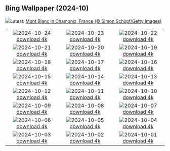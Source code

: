 ## Bing Wallpaper (2024-10)
![](https://www.bing.com/th?id=OHR.MontBlancMassif_EN-GB2071333210_UHD.jpg&w=1000)Latest: [Mont Blanc in Chamonix, France (© Simon Schöpf/Getty Images)](https://www.bing.com/th?id=OHR.MontBlancMassif_EN-GB2071333210_UHD.jpg)

|      |      |      |
| :----: | :----: | :----: |
|![](https://www.bing.com/th?id=OHR.BodieCalifornia_EN-GB1752364687_UHD.jpg&pid=hp&w=384&h=216&rs=1&c=4)2024-10-24 [download 4k](https://www.bing.com/th?id=OHR.BodieCalifornia_EN-GB1752364687_UHD.jpg)|![](https://www.bing.com/th?id=OHR.MadameSherriCastle_EN-GB1499930962_UHD.jpg&pid=hp&w=384&h=216&rs=1&c=4)2024-10-23 [download 4k](https://www.bing.com/th?id=OHR.MadameSherriCastle_EN-GB1499930962_UHD.jpg)|![](https://www.bing.com/th?id=OHR.MonsterDoor_EN-GB1067723555_UHD.jpg&pid=hp&w=384&h=216&rs=1&c=4)2024-10-22 [download 4k](https://www.bing.com/th?id=OHR.MonsterDoor_EN-GB1067723555_UHD.jpg)|
|![](https://www.bing.com/th?id=OHR.AutumnCypress_EN-GB0750643734_UHD.jpg&pid=hp&w=384&h=216&rs=1&c=4)2024-10-21 [download 4k](https://www.bing.com/th?id=OHR.AutumnCypress_EN-GB0750643734_UHD.jpg)|![](https://www.bing.com/th?id=OHR.SmilingSloth_EN-GB0473899381_UHD.jpg&pid=hp&w=384&h=216&rs=1&c=4)2024-10-20 [download 4k](https://www.bing.com/th?id=OHR.SmilingSloth_EN-GB0473899381_UHD.jpg)|![](https://www.bing.com/th?id=OHR.DenderaTemple_EN-GB0191163199_UHD.jpg&pid=hp&w=384&h=216&rs=1&c=4)2024-10-19 [download 4k](https://www.bing.com/th?id=OHR.DenderaTemple_EN-GB0191163199_UHD.jpg)|
|![](https://www.bing.com/th?id=OHR.CentralParkAutumn_EN-GB9448317557_UHD.jpg&pid=hp&w=384&h=216&rs=1&c=4)2024-10-18 [download 4k](https://www.bing.com/th?id=OHR.CentralParkAutumn_EN-GB9448317557_UHD.jpg)|![](https://www.bing.com/th?id=OHR.KochiaJapan_EN-GB2766046591_UHD.jpg&pid=hp&w=384&h=216&rs=1&c=4)2024-10-17 [download 4k](https://www.bing.com/th?id=OHR.KochiaJapan_EN-GB2766046591_UHD.jpg)|![](https://www.bing.com/th?id=OHR.FossilsDorset_EN-GB3896931228_UHD.jpg&pid=hp&w=384&h=216&rs=1&c=4)2024-10-16 [download 4k](https://www.bing.com/th?id=OHR.FossilsDorset_EN-GB3896931228_UHD.jpg)|
|![](https://www.bing.com/th?id=OHR.MaraMigration_EN-GB1778078516_UHD.jpg&pid=hp&w=384&h=216&rs=1&c=4)2024-10-15 [download 4k](https://www.bing.com/th?id=OHR.MaraMigration_EN-GB1778078516_UHD.jpg)|![](https://www.bing.com/th?id=OHR.CocoBeach_EN-GB1307746805_UHD.jpg&pid=hp&w=384&h=216&rs=1&c=4)2024-10-14 [download 4k](https://www.bing.com/th?id=OHR.CocoBeach_EN-GB1307746805_UHD.jpg)|![](https://www.bing.com/th?id=OHR.AlcazarSeville_EN-GB0411908636_UHD.jpg&pid=hp&w=384&h=216&rs=1&c=4)2024-10-13 [download 4k](https://www.bing.com/th?id=OHR.AlcazarSeville_EN-GB0411908636_UHD.jpg)|
|![](https://www.bing.com/th?id=OHR.QuebecDuck_EN-GB1003424458_UHD.jpg&pid=hp&w=384&h=216&rs=1&c=4)2024-10-12 [download 4k](https://www.bing.com/th?id=OHR.QuebecDuck_EN-GB1003424458_UHD.jpg)|![](https://www.bing.com/th?id=OHR.GrasmereAutumn2024_EN-GB0406171005_UHD.jpg&pid=hp&w=384&h=216&rs=1&c=4)2024-10-11 [download 4k](https://www.bing.com/th?id=OHR.GrasmereAutumn2024_EN-GB0406171005_UHD.jpg)|![](https://www.bing.com/th?id=OHR.SoranoItaly_EN-GB9382216757_UHD.jpg&pid=hp&w=384&h=216&rs=1&c=4)2024-10-10 [download 4k](https://www.bing.com/th?id=OHR.SoranoItaly_EN-GB9382216757_UHD.jpg)|
|![](https://www.bing.com/th?id=OHR.AspensColorado_EN-GB2371416593_UHD.jpg&pid=hp&w=384&h=216&rs=1&c=4)2024-10-09 [download 4k](https://www.bing.com/th?id=OHR.AspensColorado_EN-GB2371416593_UHD.jpg)|![](https://www.bing.com/th?id=OHR.MototiOctopus_EN-GB7709724340_UHD.jpg&pid=hp&w=384&h=216&rs=1&c=4)2024-10-08 [download 4k](https://www.bing.com/th?id=OHR.MototiOctopus_EN-GB7709724340_UHD.jpg)|![](https://www.bing.com/th?id=OHR.ElbePhilharmonic_EN-GB8668543385_UHD.jpg&pid=hp&w=384&h=216&rs=1&c=4)2024-10-07 [download 4k](https://www.bing.com/th?id=OHR.ElbePhilharmonic_EN-GB8668543385_UHD.jpg)|
|![](https://www.bing.com/th?id=OHR.CoyoteGulch_EN-GB6471507229_UHD.jpg&pid=hp&w=384&h=216&rs=1&c=4)2024-10-06 [download 4k](https://www.bing.com/th?id=OHR.CoyoteGulch_EN-GB6471507229_UHD.jpg)|![](https://www.bing.com/th?id=OHR.ElephantTeacher_EN-GB5187585413_UHD.jpg&pid=hp&w=384&h=216&rs=1&c=4)2024-10-05 [download 4k](https://www.bing.com/th?id=OHR.ElephantTeacher_EN-GB5187585413_UHD.jpg)|![](https://www.bing.com/th?id=OHR.EuropaMoon_EN-GB4032019865_UHD.jpg&pid=hp&w=384&h=216&rs=1&c=4)2024-10-04 [download 4k](https://www.bing.com/th?id=OHR.EuropaMoon_EN-GB4032019865_UHD.jpg)|
|![](https://www.bing.com/th?id=OHR.NationalPoetryDay2024_EN-GB3553292629_UHD.jpg&pid=hp&w=384&h=216&rs=1&c=4)2024-10-03 [download 4k](https://www.bing.com/th?id=OHR.NationalPoetryDay2024_EN-GB3553292629_UHD.jpg)|![](https://www.bing.com/th?id=OHR.WindRiverAlaska_EN-GB7636614285_UHD.jpg&pid=hp&w=384&h=216&rs=1&c=4)2024-10-02 [download 4k](https://www.bing.com/th?id=OHR.WindRiverAlaska_EN-GB7636614285_UHD.jpg)|![](https://www.bing.com/th?id=OHR.BlackHistoryMonth2024_EN-GB1865178312_UHD.jpg&pid=hp&w=384&h=216&rs=1&c=4)2024-10-01 [download 4k](https://www.bing.com/th?id=OHR.BlackHistoryMonth2024_EN-GB1865178312_UHD.jpg)|

